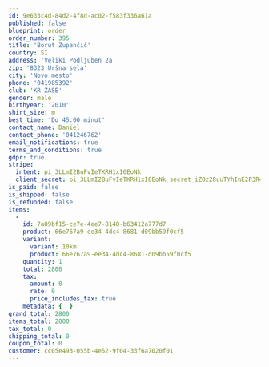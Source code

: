 ```yaml
---
id: 9e633c4d-84d2-4f8d-ac02-f583f336a61a
published: false
blueprint: order
order_number: 395
title: 'Borut Zupančič'
country: SI
address: 'Veliki Podljuben 2a'
zip: '8323 Uršna sela'
city: 'Novo mesto'
phone: '041985392'
club: 'KR ZASE'
gender: male
birthyear: '2010'
shirt_size: m
best_time: 'Do 45:00 minut'
contact_name: Daniel
contact_phone: '041246762'
email_notifications: true
terms_and_conditions: true
gdpr: true
stripe:
  intent: pi_3LLmI2BuFvIeTKRH1xI6EoNk
  client_secret: pi_3LLmI2BuFvIeTKRH1xI6EoNk_secret_iZOz28uuTYhInE2P3R4W3CcPl
is_paid: false
is_shipped: false
is_refunded: false
items:
  -
    id: 7a09bf15-ce7e-4ee7-8148-b63412a777d7
    product: 66e767a9-ee34-4dc4-8681-d09bb59f0cf5
    variant:
      variant: 10km
      product: 66e767a9-ee34-4dc4-8681-d09bb59f0cf5
    quantity: 1
    total: 2800
    tax:
      amount: 0
      rate: 0
      price_includes_tax: true
    metadata: {  }
grand_total: 2800
items_total: 2800
tax_total: 0
shipping_total: 0
coupon_total: 0
customer: cc05e493-055b-4e52-9f04-33f6a7020f01
---
```

